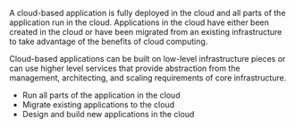 A cloud-based application is fully deployed in the cloud and all parts of the application run in the cloud. Applications in the cloud have either been created in the cloud or have been migrated from an existing infrastructure to take advantage of the benefits of cloud computing.

Cloud-based applications can be built on low-level infrastructure pieces or can use higher level services that provide abstraction from the management, architecting, and scaling requirements of core infrastructure.

* Run all parts of the application in the cloud
* Migrate existing applications to the cloud
* Design and build new applications in the cloud
